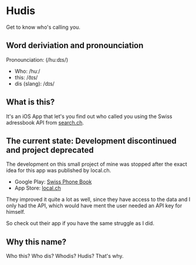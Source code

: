 # Hudis
Get to know who's calling you.

## Word deriviation and pronounciation
Pronounciation: (/huːdɪs/)
- Who: /huː/
- this: /ðɪs/
- dis (slang): /dɪs/

## What is this?
It's an iOS App that let's you find out who called you using the Swiss adressbook API from [search.ch](https://tel.search.ch).

## The current state: Development discontinued and project deprecated
The development on this small project of mine was stopped after the exact idea for this app was published by local.ch. 
- Google Play: [Swiss Phone Book](https://play.google.com/store/apps/details?id=ch.local.android)
- App Store: [local.ch](https://itunes.apple.com/ch/app/swiss-phone-book/id300110733?l=de)

They improved it quite a lot as well, since they have access to the data and I only had the API, which would have ment the user needed an API key for himself.

So check out their app if you have the same struggle as I did.

## Why this name?
Who this? Who dis? Whodis? Hudis? That's why.
